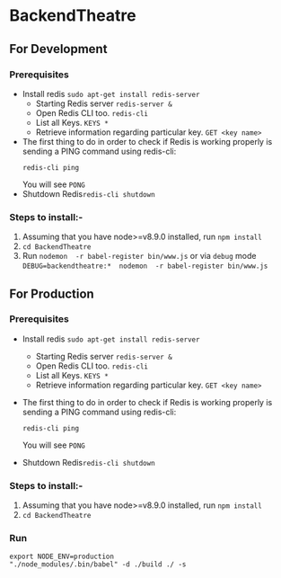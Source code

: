# BackendTheatre
## For Development 
### Prerequisites
   *   Install redis  `sudo apt-get install redis-server`
       * Starting Redis server  `redis-server &`
       * Open Redis CLI too. `redis-cli`
       * List all Keys. `KEYS *`
       * Retrieve information regarding particular key. `GET <key name>`
   * The first thing to do in order to check if Redis is working properly is sending a PING command using redis-cli:
      ```
      redis-cli ping
      ```
      You will see `PONG`
   *  Shutdown Redis`redis-cli shutdown`

### Steps to install:-
1. Assuming that you have node>=v8.9.0 installed, run ``npm install``
2. ``cd BackendTheatre``
3. Run `nodemon  -r babel-register bin/www.js` or via `debug` mode
 ``DEBUG=backendtheatre:*  nodemon  -r babel-register bin/www.js``



## For Production 
### Prerequisites
*   Install redis  `sudo apt-get install redis-server`
    * Starting Redis server  `redis-server &`
    * Open Redis CLI too. `redis-cli`
    * List all Keys. `KEYS *`
    * Retrieve information regarding particular key. `GET <key name>`

* The first thing to do in order to check if Redis is working properly is sending a PING command using redis-cli:
  ```
  redis-cli ping
  ```
  You will see `PONG`
  
*  Shutdown Redis`redis-cli shutdown`
### Steps to install:-
1. Assuming that you have node>=v8.9.0 installed, run ``npm install``
2. ``cd BackendTheatre``

### Run
````
export NODE_ENV=production 
"./node_modules/.bin/babel" -d ./build ./ -s 
````
